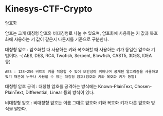 # Kinesys-CTF-Crypto

암호화

암호는 크게 대칭형 암호와 비대칭형로 나눌 수 있으며, 암호화에 사용하는 키 값과 복호화에 사용하는 키 값이 같은지 다른지를 기준으로 구분한다.

대칭형 암호 : 암호화할 때 사용하는 키와 복호화할 때 사용하는 키가 동일한 암호화 기법이다. 
-( AES, DES, RC4, Twofish, Serpent, Blowfish, CAST5, 3DES, IDEA 등)

	AES : 128~256 비트의 키를 적용할 수 있어 보안성이 뛰어나며 공개된 알고리즘을 사용하고 있기 때문에 누구나 사용할 수 있는 대칭형 암호(암호화 키와 복호화 키가 동일)

대칭형 암호 공격 : 대칭형 암호를 공격하는 방식에는 Known-PlainText, Chosen-PlainText, Differential, Linear 등의 방식이 있다.

비대칭형 암호 : 비대칭형 암호는 이름 그대로 암호화 키와 복호화 키가 다른 암호화 방식을 말한다.

